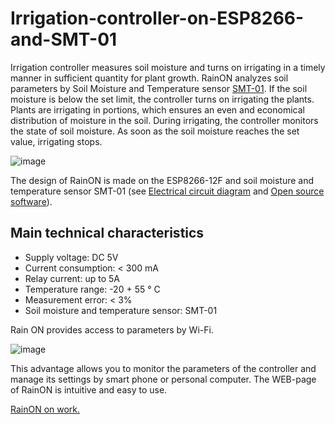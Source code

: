 # Irrigation-controller-on-ESP8266-and-SMT-01
Irrigation controller measures soil moisture and turns on irrigating in a timely manner in sufficient quantity for plant growth.
RainON analyzes soil parameters by Soil Moisture and Temperature sensor [SMT-01](https://github.com/greensensors/SMT-Soil-Moisture-Sensor-for-Arduino). If the soil moisture is below the set limit, the controller turns on irrigating the plants. Plants are irrigating in portions, which ensures an even and economical distribution of moisture in the soil. During irrigating, the controller monitors the state of soil moisture. As soon as the soil moisture reaches the set value, irrigating stops.

![image](https://user-images.githubusercontent.com/77538035/110234558-c891f380-7f33-11eb-8668-9c807c7b3e10.png)

The design of RainON is made on the ESP8266-12F and soil moisture and temperature sensor SMT-01 (see
[Electrical circuit diagram](https://github.com/greensensors/Irrigation-controller-on-ESP8266-and-SMT-01/blob/main/RainON-ESP8266-circuit.JPG) and
[Open source software](https://github.com/greensensors/Irrigation-controller-on-ESP8266-and-SMT-01/blob/main/RainON-210302.ino)).

## Main technical characteristics
* Supply voltage: DC 5V
* Current consumption: < 300 mA
* Relay current: up to 5A
* Temperature range: -20 + 55 ° C
* Measurement error: < 3%
* Soil moisture and temperature sensor: SMT-01

Rain ON provides access to parameters by Wi-Fi.

![image](https://user-images.githubusercontent.com/77538035/110235517-1826ee00-7f39-11eb-8558-898b23a27bb8.png)

This advantage allows you to monitor the parameters of the controller and manage its settings by smart phone or personal computer. 
The WEB-page of RainON is intuitive and easy to use.

[RainON on work.](https://github.com/greensensors/Irrigation-controller-on-ESP8266-and-SMT-01/blob/main/RainON-on-work.pdf)
